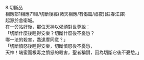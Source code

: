 8.切斷品  
相應部1相應71經/切斷後經(諸天相應/有偈篇/祇夜)(莊春江譯)  
起源於舍衛城。  
在一旁站好後，那位天神以偈頌對世尊說：  
「切斷什麼後睡得安樂？切斷什麼後不憂愁？  
哪一法的殺害，喬達摩同意？」  
「切斷憤怒後睡得安樂，切斷憤怒後不憂愁，  
天神！端蜜而根毒之憤怒的殺害，聖者稱讚，因為切斷它後不憂愁。」  
  
  

